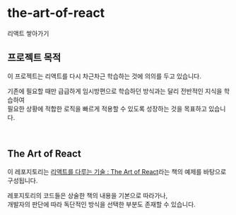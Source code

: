 # the-art-of-react

리액트 쌓아가기

## 프로젝트 목적

이 프로젝트는 리액트를 다시 차근차근 학습하는 것에 의의를 두고 있습니다.

기존에 필요할 때만 급급하게 임시방편으로 학습하던 방식과는 달리 전반적인 지식을 학습하여 <br/>
필요한 상황에 적합한 로직을 빠르게 적용할 수 있도록 성장하는 것을 목표하고 있습니다.

<br/>

## The Art of React

이 레포지토리는 [리액트를 다루는 기술 : The Art of React](https://www.yes24.com/Product/Goods/62597469?pid=123487&cosemkid=go15325014723890344&gad_source=1&gclid=CjwKCAiApaarBhB7EiwAYiMwqh2Y9zJFKajoPxuUKCbFqkyRZH_pFVCiSxp45wJIHh9AmNenuDZ5lRoC-FAQAvD_BwE)라는 책의 예제를 바탕으로 구성됩니다.

레포지토리의 코드들은 상술한 책의 내용을 기본으로 따라가나,<br/>
개발자의 판단에 따라 독단적인 방식을 선택한 부분도 존재할 수 있습니다.
